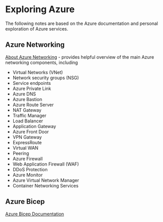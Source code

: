 # Exploring Azure

The following notes are based on the Azure documentation and personal exploration of Azure services.

## Azure Networking

[About Azure Networking](https://learn.microsoft.com/en-us/azure/networking/fundamentals/networking-overview) - provides helpful overview of the main Azure networking components, including
  - Virtual Networks (VNet)
  - Network security groups (NSG)
  - Service endpoints
  - Azure Private Link
  - Azure DNS
  - Azure Bastion
  - Azure Route Server
  - NAT Gateway
  - Traffic Manager
  - Load Balancer
  - Application Gateway
  - Azure Front Door
  - VPN Gateway
  - ExpressRoute
  - Virtual WAN
  - Peering
  - Azure Firewall
  - Web Application Firewall (WAF)
  - DDoS Protection
  - Azure Monitor
  - Azure Virtual Network Manager
  - Container Networking Services

## Azure Bicep

[Azure Bicep Documentation](https://learn.microsoft.com/en-us/azure/azure-resource-manager/bicep/)

